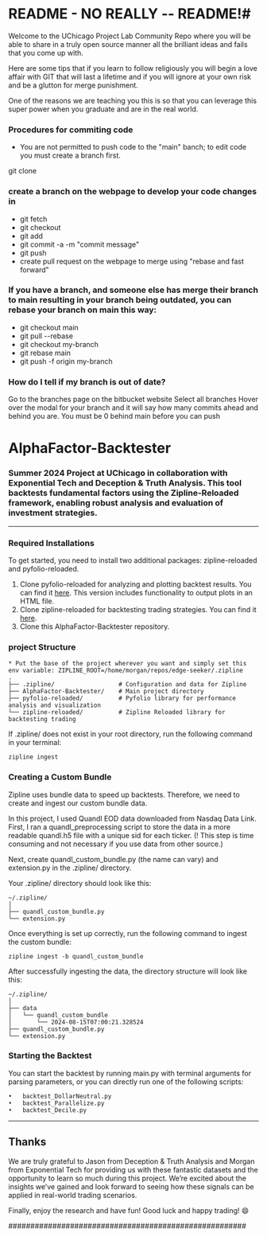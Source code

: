 # README - NO REALLY -- README!#

Welcome to the UChicago Project Lab Community Repo where you will be able to share in a truly open source manner all the brilliant ideas and fails that you come up with. 

Here are some tips that if you learn to follow religiously you will begin a love affair with GIT that will last a lifetime and if you will ignore at your own risk and be a glutton for merge punishment.

One of the reasons we are teaching you this is so that you can leverage this super power when you graduate and are in the real world.

### Procedures for commiting code

* You are not permitted to push code to the "main" banch; to edit code you must create a branch first.  

git clone <repo url>  

### create a branch on the webpage to develop your code changes in
* git fetch
* git checkout <branch>
* git add <files>
* git commit -a -m "commit message"
* git push
* create pull request on the webpage to merge using "rebase and fast forward"

### If you have a branch, and someone else has merge their branch to main resulting in your branch being outdated, you can rebase your branch on main this way:
* git checkout main
* git pull --rebase
* git checkout my-branch
* git rebase main
* git push -f origin my-branch

### How do I tell if my branch is out of date?
Go to the branches page on the bitbucket website
Select all branches
Hover over the modal for your branch and it will say how many commits ahead and behind you are.  You must be 0 behind main before you can push 

# AlphaFactor-Backtester
### **Summer 2024 Project at UChicago in collaboration with Exponential Tech and Deception &amp; Truth Analysis. This tool backtests fundamental factors using the Zipline-Reloaded framework, enabling robust analysis and evaluation of investment strategies.**

---

### Required Installations
To get started, you need to install two additional packages: zipline-reloaded and pyfolio-reloaded.

1.	Clone pyfolio-reloaded for analyzing and plotting backtest results. You can find it [here](https://github.com/YuweiUltra/pyfolio-reloaded). 
This version includes functionality to output plots in an HTML file.
2.	Clone zipline-reloaded for backtesting trading strategies. You can find it [here](https://github.com/YuweiUltra/zipline-reloaded).
3.	Clone this AlphaFactor-Backtester repository.

### project Structure
```
* Put the base of the project wherever you want and simply set this env variable: ZIPLINE_ROOT=/home/morgan/repos/edge-seeker/.zipline
.
├── .zipline/                  # Configuration and data for Zipline
├── AlphaFactor-Backtester/    # Main project directory
├── pyfolio-reloaded/          # Pyfolio library for performance analysis and visualization
└── zipline-reloaded/          # Zipline Reloaded library for backtesting trading
```
If .zipline/ does not exist in your root directory, run the following command in your terminal:
```
zipline ingest
```

### Creating a Custom Bundle
Zipline uses bundle data to speed up backtests. Therefore, we need to create and ingest our custom bundle data.

In this project, I used Quandl EOD data downloaded from Nasdaq Data Link. First, 
I ran a quandl_preprocessing script to store the data in a more readable quandl.h5 file with a unique sid for each ticker. 
(! This step is time consuming and not necessary if you use data from other source.)

Next, create quandl_custom_bundle.py (the name can vary) and extension.py in the .zipline/ directory.

Your .zipline/ directory should look like this:
```
~/.zipline/
│
├── quandl_custom_bundle.py
└── extension.py
```
Once everything is set up correctly, run the following command to ingest the custom bundle:
```
zipline ingest -b quandl_custom_bundle
```
After successfully ingesting the data, the directory structure will look like this:
```
~/.zipline/
│
├── data
│   └── quandl_custom_bundle
│       └── 2024-08-15T07:00:21.328524
├── quandl_custom_bundle.py
└── extension.py
```

### Starting the Backtest 
You can start the backtest by running main.py with terminal arguments for parsing parameters, 
or you can directly run one of the following scripts:

	•	backtest_DollarNeutral.py
	•	backtest_Parallelize.py
	•	backtest_Decile.py


---

## Thanks
We are truly grateful to Jason from Deception & Truth Analysis and Morgan from Exponential Tech for providing us with these fantastic datasets and the opportunity to learn so much during this project. We’re excited about the insights we’ve gained and look forward to seeing how these signals can be applied in real-world trading scenarios.

Finally, enjoy the research and have fun! Good luck and happy trading! 😄


######################################################


